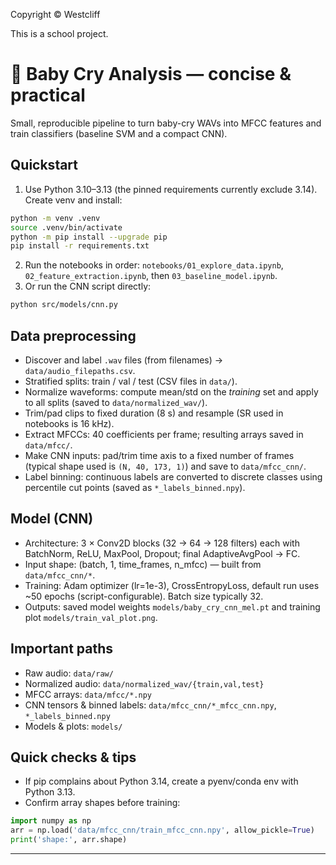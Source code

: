 Copyright © Westcliff

This is a school project.

# 👶 Baby Cry Analysis — concise & practical

Small, reproducible pipeline to turn baby-cry WAVs into MFCC features and train classifiers (baseline SVM and a compact CNN).

## Quickstart

1. Use Python 3.10–3.13 (the pinned requirements currently exclude 3.14). Create venv and install:

```bash
python -m venv .venv
source .venv/bin/activate
python -m pip install --upgrade pip
pip install -r requirements.txt
```

2. Run the notebooks in order: `notebooks/01_explore_data.ipynb`, `02_feature_extraction.ipynb`, then `03_baseline_model.ipynb`.
3. Or run the CNN script directly:

```bash
python src/models/cnn.py
```

## Data preprocessing

- Discover and label `.wav` files (from filenames) → `data/audio_filepaths.csv`.
- Stratified splits: train / val / test (CSV files in `data/`).
- Normalize waveforms: compute mean/std on the _training_ set and apply to all splits (saved to `data/normalized_wav/`).
- Trim/pad clips to fixed duration (8 s) and resample (SR used in notebooks is 16 kHz).
- Extract MFCCs: 40 coefficients per frame; resulting arrays saved in `data/mfcc/`.
- Make CNN inputs: pad/trim time axis to a fixed number of frames (typical shape used is `(N, 40, 173, 1)`) and save to `data/mfcc_cnn/`.
- Label binning: continuous labels are converted to discrete classes using percentile cut points (saved as `*_labels_binned.npy`).

## Model (CNN)

- Architecture: 3 × Conv2D blocks (32 → 64 → 128 filters) each with BatchNorm, ReLU, MaxPool, Dropout; final AdaptiveAvgPool → FC.
- Input shape: (batch, 1, time_frames, n_mfcc) — built from `data/mfcc_cnn/*`.
- Training: Adam optimizer (lr=1e-3), CrossEntropyLoss, default run uses ~50 epochs (script-configurable). Batch size typically 32.
- Outputs: saved model weights `models/baby_cry_cnn_mel.pt` and training plot `models/train_val_plot.png`.

## Important paths

- Raw audio: `data/raw/`
- Normalized audio: `data/normalized_wav/{train,val,test}`
- MFCC arrays: `data/mfcc/*.npy`
- CNN tensors & binned labels: `data/mfcc_cnn/*_mfcc_cnn.npy`, `*_labels_binned.npy`
- Models & plots: `models/`

## Quick checks & tips

- If pip complains about Python 3.14, create a pyenv/conda env with Python 3.13.
- Confirm array shapes before training:

```python
import numpy as np
arr = np.load('data/mfcc_cnn/train_mfcc_cnn.npy', allow_pickle=True)
print('shape:', arr.shape)
```

---
